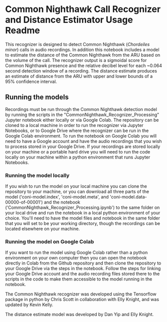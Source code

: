 # Common Nighthawk Call Recognizer and Distance Estimator Usage Readme

This recognizer is designed to detect Common Nighthawk (*Chordeiles minor*) calls in audio recordings.  In addition this notebook includes a model to estimate the distance of the Common Nighthawk from the ARU based on the volume of the call.  The recognizer output is a sigmoidal score for Common Nighthawk presence and the relative decibel level for each ~0.064 second detection window of a recording.  The distance estimate produces an estimate of distance from the ARU with upper and lower bounds of a 95% confidence interval.

## Running the models
Recordings must be run through the Common Nighthawk detection model by running the scripts in the "CommonNighthawk_Recognizer_Processing" Jupyter notebook either locally or via Google Colab.  The repository can be cloned to a local machine in order to run the recognizer via Jupyter Notebooks, or to Google Drive where the recognizer can be run in the Google Colab environment.  To run the notebook on Google Colab you will need to have a Google account and have the audio recordings that you wish to process stored in your Google Drive.  If your recordings are stored locally on your machine or a portable hard drive you will need to run the code locally on your machine within a python environment that runs Jupyter Notebooks.

### Running the model locally
If you wish to run the model on your local machine you can clone the repository to your machine, or you can download all three parts of the model ('coni-model.index', 'coni-model.meta', and 'coni-model.data-00000-of-00001') and the notebook ('CommonNighthawk_Recognizer_Processing.ipynb') to the same folder on your local drive and run the notebook in a local python environment of your choice.  You'll need to have the model files and notebook in the same folder that you will set to be your working directory, though the recordings can be located elsewhere on your machine.

### Running the model on Google Colab 
If you want to run the model using Google Colab rather than a python environment on your own computer then you can open the notebook directly in Colab from the Github repository and then clone the repository to your Google Drive via the steps in the notebook.  Follow the steps for linking your Google Drive account and the audio recording files stored there to the scripts in the code to make them accessible to the model running in the notebook.


The Common Nighthawk recognizer was developed using the Tensorflow package in python by Chris Scott in collaboration with Elly Knight, and was updated by Kevin Kelly.

The distance estimate model was developed by Dan Yip and Elly Knight.
